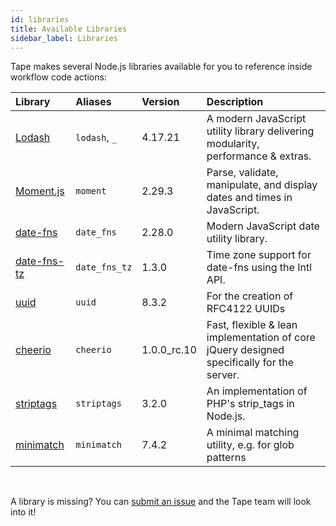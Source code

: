 ```yaml
---
id: libraries
title: Available Libraries
sidebar_label: Libraries
---
```


Tape makes several Node.js libraries available for you to reference inside workflow code actions:

| Library                                                     | Aliases       | Version     | Description                                                                               |
| :---------------------------------------------------------- | :------------ | :---------- | :---------------------------------------------------------------------------------------- |
| [Lodash](https://lodash.com/)                               | `lodash`, `_` | 4.17.21     | A modern JavaScript utility library delivering modularity, performance & extras.          |
| [Moment.js](https://momentjs.com/)                          | `moment`      | 2.29.3      | Parse, validate, manipulate, and display dates and times in JavaScript.                   |
| [date-fns](https://date-fns.org/)                           | `date_fns`    | 2.28.0      | Modern JavaScript date utility library.                                                   |
| [date-fns-tz](https://date-fns.org/v2.28.0/docs/Time-Zones) | `date_fns_tz` | 1.3.0       | Time zone support for date-fns using the Intl API.                                        |
| [uuid](https://github.com/uuidjs/uuid#readme)               | `uuid`        | 8.3.2       | For the creation of RFC4122 UUIDs                                                         |
| [cheerio](https://cheerio.js.org/)                          | `cheerio`     | 1.0.0_rc.10 | Fast, flexible & lean implementation of core jQuery designed specifically for the server. |
| [striptags](https://github.com/ericnorris/striptags)        | `striptags`   | 3.2.0       | An implementation of PHP's strip_tags in Node.js.                                         |
| [minimatch](https://github.com/isaacs/minimatch)            | `minimatch`   | 7.4.2       | A minimal matching utility, e.g. for glob patterns                                        |

<br />

A library is missing? You can [submit an issue](https://github.com/tape-dev/developers.tapeapp.com/issues/new?body=Hey%20Tape%20Team%20%F0%9F%91%8B%0A%0AI%20would%20like%20to%20propose%20the%20following%20Node.js%20library%20to%20be%20included%20in%20the%20calculation%20field%3A%0A%0AName%3A%0AVersion%3A%0ANPM%20Link%3A%0AWhy%20it%20would%20be%20useful%20to%20me%3A%0A%0AThanks%21) and the Tape team will look into it!

<!--
Body of the GitHub new issue link:
Encode with: https://www.urlencoder.org/

Hey Tape Team 👋

I would like to propose the following Node.js library to be included in the workflow automations:

Name:
Version:
NPM Link:
Why it would be useful to me:

Thanks!
-->
